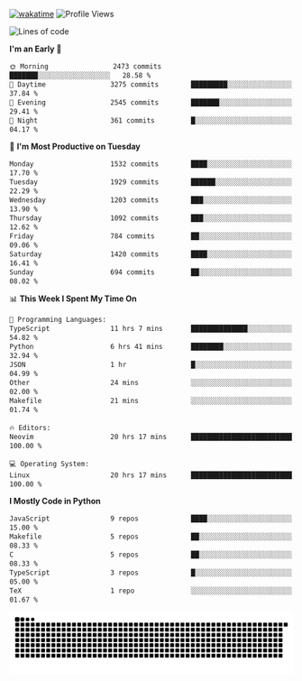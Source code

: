 [![wakatime](https://wakatime.com/badge/user/b920b284-3cde-4cd4-b72e-f7f22d050b16.svg)](https://wakatime.com/@b920b284-3cde-4cd4-b72e-f7f22d050b16)
![Profile Views](http://img.shields.io/badge/Profile%20Views-4586-blue)
<!--START_SECTION:waka-->
![Lines of code](https://img.shields.io/badge/From%20Hello%20World%20I%27ve%20Written-6.6%20million%20lines%20of%20code-blue)

**I'm an Early 🐤** 

```text
🌞 Morning                2473 commits        ███████░░░░░░░░░░░░░░░░░░   28.58 % 
🌆 Daytime                3275 commits        █████████░░░░░░░░░░░░░░░░   37.84 % 
🌃 Evening                2545 commits        ███████░░░░░░░░░░░░░░░░░░   29.41 % 
🌙 Night                  361 commits         █░░░░░░░░░░░░░░░░░░░░░░░░   04.17 % 
```
📅 **I'm Most Productive on Tuesday** 

```text
Monday                   1532 commits        ████░░░░░░░░░░░░░░░░░░░░░   17.70 % 
Tuesday                  1929 commits        ██████░░░░░░░░░░░░░░░░░░░   22.29 % 
Wednesday                1203 commits        ███░░░░░░░░░░░░░░░░░░░░░░   13.90 % 
Thursday                 1092 commits        ███░░░░░░░░░░░░░░░░░░░░░░   12.62 % 
Friday                   784 commits         ██░░░░░░░░░░░░░░░░░░░░░░░   09.06 % 
Saturday                 1420 commits        ████░░░░░░░░░░░░░░░░░░░░░   16.41 % 
Sunday                   694 commits         ██░░░░░░░░░░░░░░░░░░░░░░░   08.02 % 
```


📊 **This Week I Spent My Time On** 

```text
💬 Programming Languages: 
TypeScript               11 hrs 7 mins       ██████████████░░░░░░░░░░░   54.82 % 
Python                   6 hrs 41 mins       ████████░░░░░░░░░░░░░░░░░   32.94 % 
JSON                     1 hr                █░░░░░░░░░░░░░░░░░░░░░░░░   04.99 % 
Other                    24 mins             ░░░░░░░░░░░░░░░░░░░░░░░░░   02.00 % 
Makefile                 21 mins             ░░░░░░░░░░░░░░░░░░░░░░░░░   01.74 % 

🔥 Editors: 
Neovim                   20 hrs 17 mins      █████████████████████████   100.00 % 

💻 Operating System: 
Linux                    20 hrs 17 mins      █████████████████████████   100.00 % 
```

**I Mostly Code in Python** 

```text
JavaScript               9 repos             ████░░░░░░░░░░░░░░░░░░░░░   15.00 % 
Makefile                 5 repos             ██░░░░░░░░░░░░░░░░░░░░░░░   08.33 % 
C                        5 repos             ██░░░░░░░░░░░░░░░░░░░░░░░   08.33 % 
TypeScript               3 repos             █░░░░░░░░░░░░░░░░░░░░░░░░   05.00 % 
TeX                      1 repo              ░░░░░░░░░░░░░░░░░░░░░░░░░   01.67 % 
```




<!--END_SECTION:waka-->
![Snake animation](https://raw.githubusercontent.com/timmypidashev/timmypidashev/main/commits.svg)
